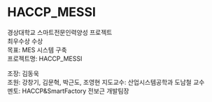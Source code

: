 # HACCP_MESSI

경상대학교 스마트전문인력양성 프로젝트  
최우수상 수상  
목표: MES 시스템 구축  
프로젝트명: HACCP_MESSI  
  
  



조장: 김동욱  
조원: 강창기, 김문혁, 박근도, 조영현
지도교수: 산업시스템공학과 도남철 교수  
멘토: HACCP&SmartFactory 전보근 개발팀장
